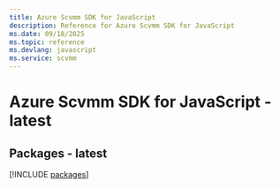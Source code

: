 ```yaml
---
title: Azure Scvmm SDK for JavaScript
description: Reference for Azure Scvmm SDK for JavaScript
ms.date: 09/18/2025
ms.topic: reference
ms.devlang: javascript
ms.service: scvmm
---
```

# Azure Scvmm SDK for JavaScript - latest
## Packages - latest
[!INCLUDE [packages](scvmm-index.md)]